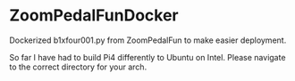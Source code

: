 # ZoomPedalFunDocker
Dockerized b1xfour001.py from ZoomPedalFun to make easier deployment.

So far I have had to build Pi4 differently to Ubuntu on Intel.
Please navigate to the correct directory for your arch.
